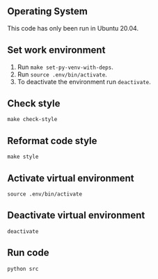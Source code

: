 ## Operating System

This code has only been run in Ubuntu 20.04.


## Set work environment

1. Run `make set-py-venv-with-deps`.
2. Run `source .env/bin/activate`.
3. To deactivate the environment run `deactivate`.

## Check style

```
make check-style
```

## Reformat code style

```
make style
```

## Activate virtual environment

```
source .env/bin/activate
```

## Deactivate virtual environment

```
deactivate
```

## Run code

```
python src
```
